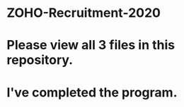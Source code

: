 # ZOHO-Recruitment-2020

# Please view all 3 files in this repository.

# I've completed the program.

